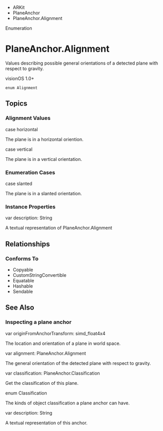 

- ARKit
- PlaneAnchor
-  PlaneAnchor.Alignment 

Enumeration

# PlaneAnchor.Alignment

Values describing possible general orientations of a detected plane with respect to gravity.

visionOS 1.0+

``` source
enum Alignment
```

## Topics

### Alignment Values

case horizontal

The plane is in a horizontal oriention.

case vertical

The plane is in a vertical orientation.

### Enumeration Cases

case slanted

The plane is in a slanted orientation.

### Instance Properties

var description: String

A textual representation of PlaneAnchor.Alignment

## Relationships

### Conforms To

- Copyable
- CustomStringConvertible
- Equatable
- Hashable
- Sendable

## See Also

### Inspecting a plane anchor

var originFromAnchorTransform: simd_float4x4

The location and orientation of a plane in world space.

var alignment: PlaneAnchor.Alignment

The general orientation of the detected plane with respect to gravity.

var classification: PlaneAnchor.Classification

Get the classification of this plane.

enum Classification

The kinds of object classification a plane anchor can have.

var description: String

A textual representation of this anchor.


